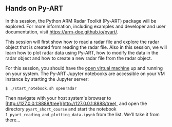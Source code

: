 ## Hands on Py-ART
In this session, the Python ARM Radar Toolkit (Py-ART) package will be explored. For more information, including examples and developer and user documentation, visit  <https://arm-doe.github.io/pyart/>.

This session will first show how to read a radar file and explore the radar object that is created from reading the radar file. Also in this session, we will learn how to plot radar data using Py-ART, how to modify the data in the radar object and how to create a new radar file from the radar object.

For this session, you should have the [open virtual machine](http://openradarscience.org/vm-docs/) up and running on your system.
The Py-ART Jupyter notebooks are accessible on your VM instance by starting the Jupyter server:

```
$ ./start_notebook.sh openradar
```

Then navigate with your host system's browser to [http://127.0.0.1:8888/tree](http://127.0.0.1:8888/tree), and open the directory `pyart_short_course` and start the notebook `1_pyart_reading_and_plotting_data.ipynb` from the list. We'll take it from there...
